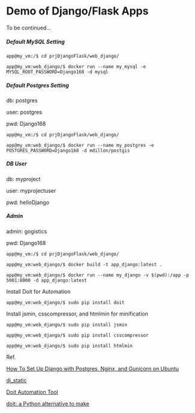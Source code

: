 
# Demo of Django/Flask Apps

To be continued...

##### Default MySQL Setting

```
app@my_vm:/$ cd prjDjangoFlask/web_django/

app@my_vm:web_django/$ docker run --name my_mysql -e MYSQL_ROOT_PASSWORD=Django168 -d mysql
```

##### Default Postgres Setting
db: postgres

user: postgres

pwd: Django168

```
app@my_vm:/$ cd prjDjangoFlask/web_django/

app@my_vm:web_django/$ docker run --name my_postgres -e POSTGRES_PASSWORD=Django168 -d mdillon/postgis
```

##### DB User

db: myproject

user: myprojectuser

pwd: helloDjango

##### Admin

admin: gogistics

pwd: Django168

```
app@my_vm:/$ cd prjDjangoFlask/web_django/

app@my_vm:web_django/$ docker build -t app_django:latest .

app@my_vm:web_django/$ docker run --name my_django -v $(pwd):/app -p 5001:8000 -d app_django:latest

```

Install Doit for Automation

```
app@my_vm:web_django/$ sudo pip install doit

```

Install jsmin, csscompressor, and htmlmin for minification

```
app@my_vm:web_django/$ sudo pip install jsmin

app@my_vm:web_django/$ sudo pip install csscompressor

app@my_vm:web_django/$ sudo pip install htmlmin

```

Ref.

[How To Set Up Django with Postgres, Nginx, and Gunicorn on Ubuntu](https://www.digitalocean.com/community/tutorials/how-to-set-up-django-with-postgres-nginx-and-gunicorn-on-ubuntu-16-04)

[dj_static](https://github.com/kennethreitz/dj-static)

[Doit Automation Tool](http://pydoit.org/install.html)

[doit: a Python alternative to make](https://blogs.aalto.fi/marijn/2016/02/25/doit-a-python-alternative-to-make/)
